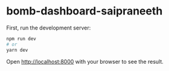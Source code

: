 # bomb-dashboard-saipraneeth
First, run the development server:

```bash
npm run dev
# or
yarn dev
```

Open [http://localhost:8000](http://localhost:8000) with your browser to see the result.
